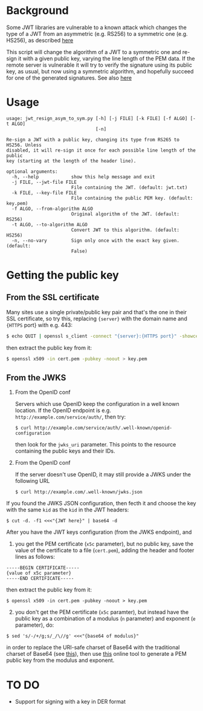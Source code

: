 # Background

Some JWT libraries are vulnerable to a known attack which changes
the type of a JWT from an asymmetric (e.g. RS256) to a symmetric
one (e.g. HS256), as described
[here](https://auth0.com/blog/critical-vulnerabilities-in-json-web-token-libraries/)

This script will change the algorithm of a JWT to a symmetric one and re-sign
it with a given public key, varying the line length of the PEM data. If the
remote server is vulnerable it will try to verify the signature using its
public key, as usual, but now using a symmetric algorithm, and hopefully
succeed for one of the generated signatures. See also
[here](https://www.nccgroup.trust/uk/about-us/newsroom-and-events/blogs/2019/january/jwt-attack-walk-through/)

# Usage

```
usage: jwt_resign_asym_to_sym.py [-h] [-j FILE] [-k FILE] [-f ALGO] [-t ALGO]
                                 [-n]

Re-sign a JWT with a public key, changing its type from RS265 to HS256. Unless
disabled, it will re-sign it once for each possible line length of the public
key (starting at the length of the header line).

optional arguments:
  -h, --help            show this help message and exit
  -j FILE, --jwt-file FILE
                        File containing the JWT. (default: jwt.txt)
  -k FILE, --key-file FILE
                        File containing the public PEM key. (default: key.pem)
  -f ALGO, --from-algorithm ALGO
                        Original algorithm of the JWT. (default: RS256)
  -t ALGO, --to-algorithm ALGO
                        Convert JWT to this algorithm. (default: HS256)
  -n, --no-vary         Sign only once with the exact key given. (default:
                        False)
```

# Getting the public key 

## From the SSL certificate

Many sites use a single private/public key pair and that's the one
in their SSL certificate, so try this, replacing `{server}` with the
domain name and `{HTTPS` port} with e.g. 443:

```bash
$ echo QUIT | openssl s_client -connect "{server}:{HTTPS port}" -showcerts 2> /dev/null > cert.pem
```

then extract the public key from it:

```bash
$ openssl x509 -in cert.pem -pubkey -noout > key.pem
```

## From the JWKS

1. From the OpenID conf

    Servers which use OpenID keep the configuration in a well known
    location. If the OpenID endpoint is e.g.
    `http://example.com/service/auth/`, then try:
    
    ```
    $ curl http://example.com/service/auth/.well-known/openid-configuration
    ```
    
    then look for the `jwks_uri` parameter. This points to the resource
    containing the public keys and their IDs.

2. From the OpenID conf

    If the server doesn't use OpenID, it may still provide a JWKS under the
    following URL
    
    ```
    $ curl http://example.com/.well-known/jwks.json
    ```

If you found the JWKS JSON configuration, then fecth it and choose the key
with the same `kid` as the `kid` in the JWT headers:

```
$ cut -d. -f1 <<<"{JWT here}" | base64 -d
```

After you have the JWT keys configuration (from the JWKS endpoint), and

1. you get the PEM certificate (`x5c` parameter), but no public key,
   save the value of the certificate to a file (`cert.pem`), adding
   the header and footer lines as follows:

```
-----BEGIN CERTIFICATE-----
{value of x5c parameter}
-----END CERTIFICATE-----
```

   then extract the public key from it:

```
$ openssl x509 -in cert.pem -pubkey -noout > key.pem
```

2. you don't get the PEM certificate (`x5c` paramter), but instead
   have the public key as a combination of a modulus (`n` parameter)
   and exponent (`e` parameter), do:

```
$ sed 's/-/+/g;s/_/\//g' <<<"{base64 of modulus}"
```

   in order to replace the URI-safe charset of Base64 with the traditional
   charset of Base64 (see [this](https://stackoverflow.com/a/13195218/8457586)),
   then use [this](https://superdry.apphb.com/tools/online-rsa-key-converter)
   online tool to generate a PEM public key from the modulus and exponent. 

# TO DO

* Support for signing with a key in DER format

